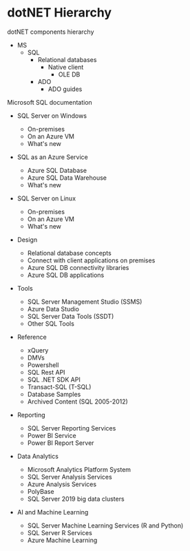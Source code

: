 # dotNET Hierarchy

dotNET components hierarchy


* MS
  * SQL
    - Relational databases
      - Native client
        - OLE DB
    - ADO
      - ADO guides



Microsoft SQL documentation
* SQL Server on Windows
  - On-premises
  - On an Azure VM
  - What's new
* SQL as an Azure Service
  - Azure SQL Database
  - Azure SQL Data Warehouse
  - What's new
* SQL Server on Linux
  - On-premises
  - On an Azure VM
  - What's new



* Design
  - Relational database concepts
  - Connect with client applications on premises
  - Azure SQL DB connectivity libraries
  - Azure SQL DB applications
* Tools
  - SQL Server Management Studio (SSMS)
  - Azure Data Studio
  - SQL Server Data Tools (SSDT)
  - Other SQL Tools
* Reference
  - xQuery
  - DMVs
  - Powershell
  - SQL Rest API
  - SQL .NET SDK API
  - Transact-SQL (T-SQL)
  - Database Samples
  - Archived Content (SQL 2005-2012)
* Reporting
  - SQL Server Reporting Services
  - Power BI Service
  - Power BI Report Server
* Data Analytics
  - Microsoft Analytics Platform System
  - SQL Server Analysis Services
  - Azure Analysis Services
  - PolyBase
  - SQL Server 2019 big data clusters
* AI and Machine Learning
  - SQL Server Machine Learning Services (R and Python)
  - SQL Server R Services
  - Azure Machine Learning
